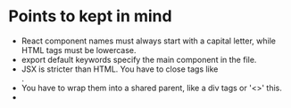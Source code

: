 <h1>Points to kept in mind</h1>
<ul>
<li>React component names must always start with a capital letter, while HTML tags must be lowercase.</li>
<li>export default keywords specify the main component in the file.</li>
<li>JSX is stricter than HTML. You have to close tags like <br />.</li>
<li>You have to wrap them into a shared parent, like a div tags or '<>' this.
</li>
<li></li>
</ul>